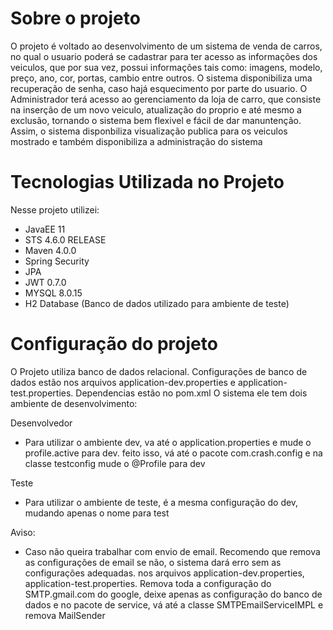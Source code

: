 # Sobre o projeto
O projeto é voltado ao desenvolvimento de um sistema de venda de carros, no qual o usuario poderá se cadastrar para ter acesso as informações
dos veiculos, que por sua vez, possui informações tais como: imagens, modelo, preço, ano, cor, portas, cambio entre outros.
O sistema disponibiliza uma recuperação de senha, caso hajá esquecimento por parte do usuario.
O Administrador terá acesso ao gerenciamento da loja de carro, que consiste na inserção de um novo veiculo,
atualização do proprio e até mesmo a exclusão, tornando o sistema bem flexivel e fácil de dar manuntenção. 
Assim, o sistema disponbiliza visualização publica para os veiculos mostrado e também disponibiliza a administração do sistema

# Tecnologias Utilizada no Projeto

Nesse projeto utilizei:

* JavaEE 11
* STS 4.6.0 RELEASE
* Maven 4.0.0
* Spring Security
* JPA
* JWT 0.7.0
* MYSQL 8.0.15
* H2 Database (Banco de dados utilizado para ambiente de teste)

# Configuração do projeto
O Projeto utiliza banco de dados relacional. Configurações de banco de dados
estão nos arquivos application-dev.properties e application-test.properties.
Dependencias estão no pom.xml
O sistema ele tem dois ambiente de desenvolvimento:

Desenvolvedor
 * Para utilizar o ambiente dev, va até o application.properties e mude o profile.active para dev.
  feito isso, vá até o pacote com.crash.config e na classe testconfig mude o @Profile para dev
  
Teste
 * Para utilizar o ambiente de teste, é a mesma configuração do dev, mudando apenas o nome para test
 
 Aviso:
 
  * Caso não queira trabalhar com envio de email. Recomendo que remova as configurações de email
  se não, o sistema dará erro sem as configurações adequadas.
  nos arquivos application-dev.properties, application-test.properties. Remova toda a configuração do SMTP.gmail.com do google, deixe apenas
  as configuração do banco de dados
  e no pacote de service, vá até a classe SMTPEmailServiceIMPL e remova MailSender
  
  
  
  
  
